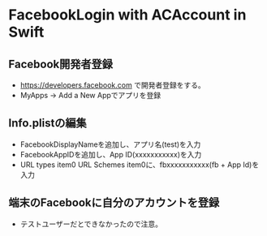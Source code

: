 # FacebookLogin with ACAccount in Swift 

## Facebook開発者登録
- https://developers.facebook.com で開発者登録をする。
- MyApps -> Add a New Appでアプリを登録

## Info.plistの編集
- FacebookDisplayNameを追加し、アプリ名(test)を入力
- FacebookAppIDを追加し、App ID(xxxxxxxxxxx)を入力
- URL types item0 URL Schemes item0に、fbxxxxxxxxxxx(fb + App Id)を入力

## 端末のFacebookに自分のアカウントを登録
- テストユーザーだとできなかったので注意。
